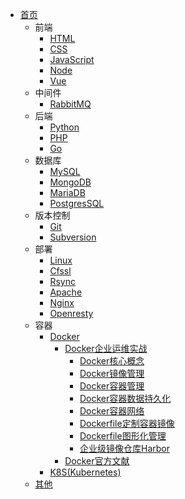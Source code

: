 - [首页](/)
  - 前端
    - [HTML](/zh-cn/html/)
    - [CSS](/zh-cn/css/)
    - [JavaScript](/zh-cn/js/)
    - [Node](/zh-cn/node/)
    - [Vue](/zh-cn/vue/)
  - 中间件
    - [RabbitMQ](/zh-cn/rabbitmq/)
  - 后端
    - [Python](/zh-cn/python/)
    - [PHP](/zh-cn/php/)
    - [Go](/zh-cn/go/)
  - 数据库
    - [MySQL](/zh-cn/mysql/)
    - [MongoDB](/zh-cn/mongodb/)
    - [MariaDB](/zh-cn/mariadb/)
    - [PostgresSQL](/zh-cn/postgressql/)
  - 版本控制
    - [Git](/zh-cn/git/)
    - [Subversion](/zh-cn/subversion/)
  - 部署
    - [Linux](/zh-cn/linux/)
    - [Cfssl](/zh-cn/cfssl/)
    - [Rsync](/zh-cn/rsync/)
    - [Apache](/zh-cn/apache/)
    - [Nginx](/zh-cn/nginx/)
    - [Openresty](/zh-cn/openresty/)
  - 容器
    - [Docker](/zh-cn/docker/)
      - [Docker企业运维实战](/zh-cn/docker/企业运维实战/)
        - [Docker核心概念](/zh-cn/docker/企业运维实战/Docker核心概念.md)
        - [Docker镜像管理](/zh-cn/docker/企业运维实战/Docker镜像管理.md)
        - [Docker容器管理](/zh-cn/docker/企业运维实战/Docker容器管理.md)
        - [Docker容器数据持久化](/zh-cn/docker/企业运维实战/Docker容器数据持久化.md)
        - [Docker容器网络](/zh-cn/docker/企业运维实战/Docker容器网络.md)
        - [Dockerfile定制容器镜像](/zh-cn/docker/企业运维实战/Dockerfile定制容器镜像.md)
        - [Dockerfile图形化管理](/zh-cn/docker/企业运维实战/Docker图形化管理.md)
        - [企业级镜像仓库Harbor](/zh-cn/docker/企业运维实战/企业级镜像仓库Harbor.md)
      - [Docker官方文献](/zh-cn/docker/官方资料/)
    - [K8S(Kubernetes)](/zh-cn/k8s/)
  - [其他](/zh-cn/other/)